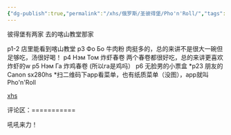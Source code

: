 ```yaml
---
{"dg-publish":true,"permalink":"/xhs/俄罗斯/圣彼得堡/Pho'n'Roll/","tags":["rednote","圣彼得堡"],"updated":"2025-03-30T20:40:27.846+08:00"}
---
```


 

彼得堡有两家 去的喀山教堂那家
	
p1-2 店里能看到喀山教堂
p3 Фо Бо 牛肉粉 肉挺多的，总的来讲不是很大一碗但足够吃，汤很好喝！
p4 Нэм Том 炸虾春卷 两个春卷都很好吃，总的来讲更喜欢炸虾的w
p5 Нэм Га 炸鸡春卷 (所以га是鸡吗）
p6 无脸男的小票盒
*p23 朋友的Canon sx280hs
*扫二维码下app看菜单，也有纸质菜单（没图），app就叫Pho'n'Roll

[xhs](https://www.xiaohongshu.com/explore/63e7c6bd000000001303715e?xsec_token=ABO2f64yXAN_75hZC3Qy0hJzKVlFcNH2vlTZE7xUWQEDg=&xsec_source=pc_user)

评论区：===========

吼吼来力！